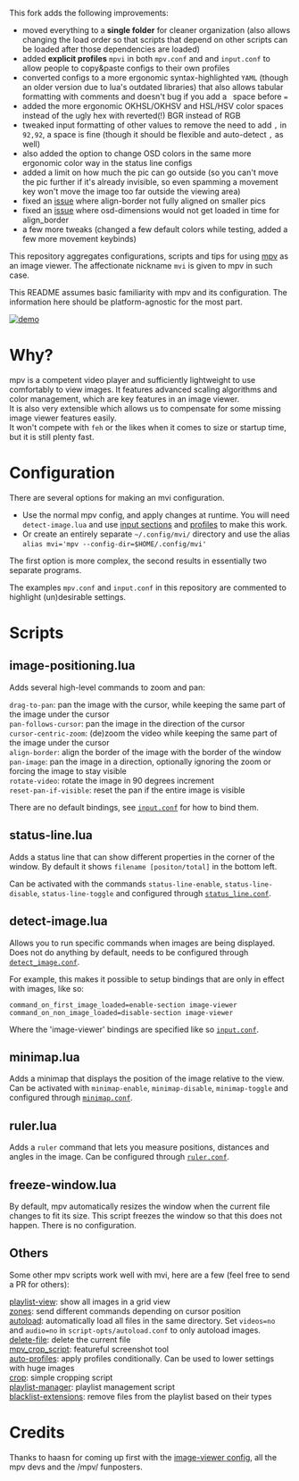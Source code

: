 This fork adds the following improvements:
  - moved everything to a __single folder__ for cleaner organization (also allows changing the load order so that scripts that depend on other scripts can be loaded after those dependencies are loaded)
  - added __explicit profiles__ `mpvi` in both `mpv.conf` and and `input.conf` to allow people to copy&paste configs to their own profiles
  - converted configs to a more ergonomic syntax-highlighted `YAML` (though an older version due to lua's outdated libraries) that also allows tabular formatting with comments and doesn't bug if you add a ` `space before `=`
  - added the more ergonomic OKHSL/OKHSV and HSL/HSV color spaces instead of the ugly hex with reverted(!) BGR instead of RGB
  - tweaked input formatting of other values to remove the need to add `,` in `92,92`, a space is fine (though it should be flexible and auto-detect `,` as well)
  - also added the option to change OSD colors in the same more ergonomic color way in the status line configs
  - added a limit on how much the pic can go outside (so you can't move the pic further if it's already invisible, so even spamming a movement key won't move the image too far outside the viewing area)
  - fixed an [issue](https://github.com/occivink/mpv-image-viewer/issues/26) where align-border not fully aligned on smaller pics 
  - fixed an [issue](https://github.com/occivink/mpv-image-viewer/issues/25) where osd-dimensions would not get loaded in time for align_border
  - a few more tweaks (changed a few default colors while testing, added a few more movement keybinds)

This repository aggregates configurations, scripts and tips for using [mpv](https://github.com/mpv-player/mpv) as an image viewer. The affectionate nickname `mvi` is given to mpv in such case.

This README assumes basic familiarity with mpv and its configuration. The information here should be platform-agnostic for the most part.

[![demo](https://i.vimeocdn.com/filter/overlay?src0=https%3A%2F%2Fi.vimeocdn.com%2Fvideo%2F674986351_1280x720.jpg&src1=https%3A%2F%2Ff.vimeocdn.com%2Fimages_v6%2Fshare%2Fplay_icon_overlay.png)](https://vimeo.com/249231479)

# Why?

mpv is a competent video player and sufficiently lightweight to use comfortably to view images. It features advanced scaling algorithms and color management, which are key features in an image viewer.  
It is also very extensible which allows us to compensate for some missing image viewer features easily.  
It won't compete with `feh` or the likes when it comes to size or startup time, but it is still plenty fast.

# Configuration

There are several options for making an mvi configuration.  
* Use the normal mpv config, and apply changes at runtime. You will need `detect-image.lua` and use [input sections](https://mpv.io/manual/master/#input-sections) and [profiles](https://mpv.io/manual/master/#profiles) to make this work.
* Or create an entirely separate `~/.config/mvi/` directory and use the alias `alias mvi='mpv --config-dir=$HOME/.config/mvi'` 

The first option is more complex, the second results in essentially two separate programs.

The examples `mpv.conf` and `input.conf` in this repository are commented to highlight (un)desirable settings.

# Scripts

## image-positioning.lua

Adds several high-level commands to zoom and pan:

`drag-to-pan`: pan the image with the cursor, while keeping the same part of the image under the cursor  
`pan-follows-cursor`: pan the image in the direction of the cursor  
`cursor-centric-zoom`: (de)zoom the video while keeping the same part of the image under the cursor  
`align-border`: align the border of the image with the border of the window  
`pan-image`: pan the image in a direction, optionally ignoring the zoom or forcing the image to stay visible  
`rotate-video`: rotate the image in 90 degrees increment  
`reset-pan-if-visible`: reset the pan if the entire image is visible  

There are no default bindings, see [`input.conf`](input.conf#L19-L67) for how to bind them.

## status-line.lua

Adds a status line that can show different properties in the corner of the window. By default it shows `filename [positon/total]` in the bottom left.

Can be activated with the commands `status-line-enable`, `status-line-disable`, `status-line-toggle` and configured through [`status_line.conf`](script-opts/status_line.conf).

## detect-image.lua

Allows you to run specific commands when images are being displayed. Does not do anything by default, needs to be configured through [`detect_image.conf`](script-opts/detect_image.conf).

For example, this makes it possible to setup bindings that are only in effect with images, like so:
```
command_on_first_image_loaded=enable-section image-viewer
command_on_non_image_loaded=disable-section image-viewer
```
Where the 'image-viewer' bindings are specified like so [`input.conf`](input.conf#L96-L99).

## minimap.lua

Adds a minimap that displays the position of the image relative to the view.  
Can be activated with `minimap-enable`, `minimap-disable`, `minimap-toggle` and configured through [`minimap.conf`](script-opts/minimap.conf).

## ruler.lua

Adds a `ruler` command that lets you measure positions, distances and angles in the image.
Can be configured through [`ruler.conf`](script-opts/ruler.conf).

## freeze-window.lua

By default, mpv automatically resizes the window when the current file changes to fit its size. This script freezes the window so that this does not happen. 
There is no configuration.

## Others

Some other mpv scripts work well with mvi, here are a few (feel free to send a PR for others):

[playlist-view](https://github.com/occivink/mpv-gallery-view): show all images in a grid view  
[zones](https://github.com/wiiaboo/mpv-scripts/blob/master/zones.lua): send different commands depending on cursor position  
[autoload](https://github.com/mpv-player/mpv/blob/master/TOOLS/lua/autoload.lua): automatically load all files in the same directory. Set `videos=no` and `audio=no` in `script-opts/autoload.conf` to only autoload images.  
[delete-file](https://github.com/zenyd/mpv-scripts#delete-file): delete the current file  
[mpv_crop_script](https://github.com/TheAMM/mpv_crop_script): featureful screenshot tool  
[auto-profiles](https://github.com/wiiaboo/mpv-scripts/blob/master/auto-profiles.lua): apply profiles conditionally. Can be used to lower settings with huge images  
[crop](https://github.com/occivink/mpv-scripts#croplua): simple cropping script  
[playlist-manager](https://github.com/jonniek/mpv-playlistmanager): playlist management script  
[blacklist-extensions](https://github.com/occivink/mpv-scripts#blacklist-extensionslua): remove files from the playlist based on their types

# Credits

Thanks to haasn for coming up first with the [image-viewer config](https://gist.github.com/haasn/7919afd765e308fa91cbe19a64631d0f), all the mpv devs and the /mpv/ funposters.
